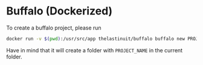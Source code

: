 # Buffalo (Dockerized)

To create a buffalo project, please run

```bash
docker run -v $(pwd):/usr/src/app thelastinuit/buffalo buffalo new PROJECT_NAME
```

Have in mind that it will create a folder with `PROJECT_NAME` in the current folder.
